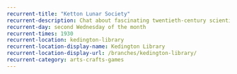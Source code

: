 ```yaml
---
recurrent-title: "Ketton Lunar Society"
recurrent-description: Chat about fascinating twentieth-century scientists and the impact of their ideas on modern society.
recurrent-day: second Wednesday of the month
recurrent-times: 1930
recurrent-location: kedington-library
recurrent-location-display-name: Kedington Library
recurrent-location-display-url: /branches/kedington-library/
recurrent-category: arts-crafts-games
---
```

